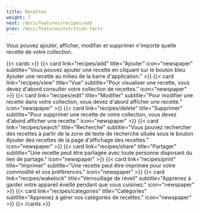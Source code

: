 ```yaml
---
title: Recettes
weight: 7
next: /docs/features/recipes/add
prev: /docs/features/nutrition-facts
---
```


Vous pouvez ajouter, afficher, modifier et supprimer n'importe quelle recette de votre collection.

{{< cards >}}
    {{< card link="recipes/add"
            title="Ajouter"
            icon="newspaper"
            subtitle="Vous pouvez ajouter une recette en cliquant sur le bouton bleu Ajouter une recette au milieu de la barre d'application." >}}
    {{< card link="recipes/view"
            title="Vue"
            subtitle="Pour visualiser une recette, vous devez d'abord consulter votre collection de recettes."
            icon="newspaper" >}}
    {{< card link="recipes/edit"
            title="Modifier"
            subtitle="Pour modifier une recette dans votre collection, vous devez d'abord afficher une recette."
            icon="newspaper" >}}
    {{< card link="recipes/delete"
            title="Supprimer"
            subtitle="Pour supprimer une recette de votre collection, vous devez d'abord afficher une recette."
            icon="newspaper" >}}
    {{< card link="recipes/search"
            title="Recherche"
            subtitle="Vous pouvez rechercher des recettes à partir de la zone de texte de recherche située sous le bouton Ajouter des recettes de la page d'affichage des recettes."
            icon="newspaper" >}}
    {{< card link="recipes/share"
            title="Partager"
            subtitle="Une recette peut être partagée avec toute personne disposant du lien de partage."
            icon="newspaper" >}}
    {{< card link="recipes/print"
            title="Imprimer"
            subtitle="Une recette peut être imprimée pour votre commodité et vos préférences."
            icon="newspaper" >}}
    {{< card link="recipes/wakelock"
            title="Verrouillage de réveil"
            subtitle="Apprenez à garder votre appareil éveillé pendant que vous cuisinez."
            icon="newspaper" >}}
    {{< card link="recipes/categories"
        title="Catégories"
        subtitle="Apprenez à gérer vos catégories de recettes."
        icon="newspaper" >}}
{{< /cards >}}
